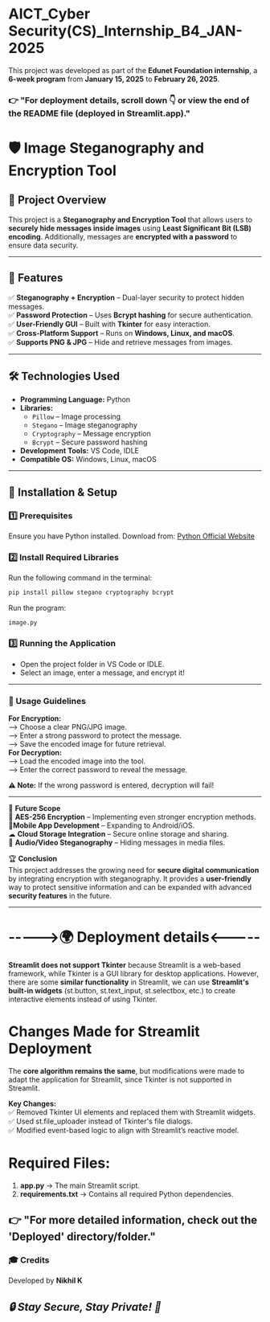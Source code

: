 # AICT_Cyber Security(CS)_Internship_B4_JAN-2025
This project was developed as part of the **Edunet Foundation internship**, a **6-week program** from **January 15, 2025** to **February 26, 2025**. 

### 👉 "For deployment details, scroll down 👇 or view the end of the README file (deployed in Streamlit.app)."

# 🛡️ Image Steganography and Encryption Tool

## 📌 Project Overview  
This project is a **Steganography and Encryption Tool** that allows users to **securely hide messages inside images** using **Least Significant Bit (LSB) encoding**. Additionally, messages are **encrypted with a password** to ensure data security.

---

## 🚀 Features  
✅ **Steganography + Encryption** – Dual-layer security to protect hidden messages.  
✅ **Password Protection** – Uses **Bcrypt hashing** for secure authentication.  
✅ **User-Friendly GUI** – Built with **Tkinter** for easy interaction.  
✅ **Cross-Platform Support** – Runs on **Windows, Linux, and macOS**.  
✅ **Supports PNG & JPG** – Hide and retrieve messages from images.  

---

## 🛠️ Technologies Used  

- **Programming Language:** Python  
- **Libraries:**  
  - `Pillow` – Image processing  
  - `Stegano` – Image steganography  
  - `Cryptography` – Message encryption  
  - `Bcrypt` – Secure password hashing  
- **Development Tools:** VS Code, IDLE  
- **Compatible OS:** Windows, Linux, macOS  

---

## 🔧 Installation & Setup  

### **1️⃣ Prerequisites**  
Ensure you have Python installed. Download from: [Python Official Website](https://www.python.org/)  

### **2️⃣ Install Required Libraries**  
Run the following command in the terminal:  
```bash
pip install pillow stegano cryptography bcrypt
```
Run the program:
```
image.py
```
### **3️⃣ Running the Application**
- Open the project folder in VS Code or IDLE.      
- Select an image, enter a message, and encrypt it!

---

### **🔑 Usage Guidelines**    
**For Encryption:**            
--> Choose a clear PNG/JPG image.             
--> Enter a strong password to protect the message.                     
--> Save the encoded image for future retrieval.                        
**For Decryption:**                         
--> Load the encoded image into the tool.                 
--> Enter the correct password to reveal the message.  

**⚠ Note:** If the wrong password is entered, decryption will fail!                             

---

📌 **Future Scope**                
🚀 **AES-256 Encryption** – Implementing even stronger encryption methods.                  
📱**Mobile App Development** – Expanding to Android/iOS.                  
☁ **Cloud Storage Integration** – Secure online storage and sharing.                      
🎵 **Audio/Video Steganography** – Hiding messages in media files.                          
                      
🏆 **Conclusion**       
This project addresses the growing need for **secure digital communication** by integrating encryption with steganography. It provides a **user-friendly** way to protect sensitive information and can be expanded with advanced **security features** in the future.   

---
# ----->🌍 Deployment details<-----
**Streamlit does not support Tkinter** because Streamlit is a web-based framework, while Tkinter is a GUI library for desktop applications.
However, there are some **similar functionality** in Streamlit, we can use **Streamlit's built-in widgets** (st.button, st.text_input, st.selectbox, etc.) to create interactive elements instead of using Tkinter.

# **Changes Made for Streamlit Deployment**
The **core algorithm remains the same**, but modifications were made to adapt the application for Streamlit, since Tkinter is not supported in Streamlit.

**Key Changes:**            
✅ Removed Tkinter UI elements and replaced them with Streamlit widgets.             
✅ Used st.file_uploader instead of Tkinter's file dialogs.               
✅ Modified event-based logic to align with Streamlit’s reactive model.            

# Required Files:                      
1. **app.py** → The main Streamlit script.                              
2. **requirements.txt** → Contains all required Python dependencies.               

## 👉 "For more detailed information, check out the 'Deployed' directory/folder."

### **🎓 Credits**               
Developed by **Nikhil K**   

## **_🔒 Stay Secure, Stay Private! 🔐_**


